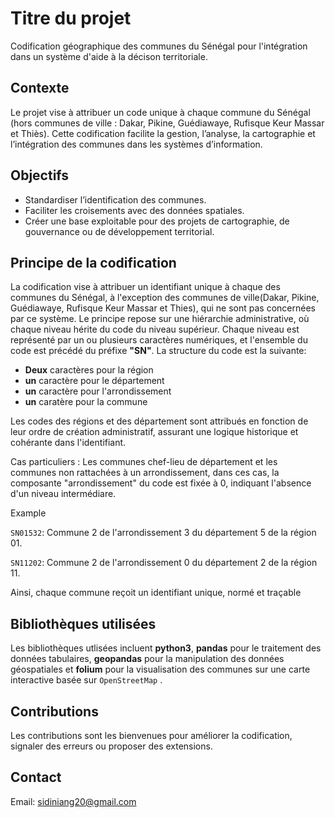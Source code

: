 # Titre du projet
Codification géographique des communes du Sénégal pour l'intégration dans un système d'aide à la décison territoriale.
## Contexte
Le projet vise à attribuer un code unique à chaque commune du Sénégal (hors communes de ville : Dakar, Pikine, Guédiawaye, Rufisque Keur Massar et Thiès). Cette codification facilite la gestion, l’analyse, la cartographie et l’intégration des communes dans les systèmes d’information.
## Objectifs
* Standardiser l’identification des communes.
* Faciliter les croisements avec des données spatiales.
* Créer une base exploitable pour des projets de cartographie, de gouvernance ou de développement territorial.
## Principe de la codification
La codification vise à attribuer un identifiant unique à chaque des communes du Sénégal, à l'exception des communes de ville(Dakar, Pikine, Guédiawaye, Rufisque Keur Massar et Thies), qui ne sont pas concernées par ce système. Le principe repose sur une hiérarchie administrative, où chaque niveau hérite du code du niveau supérieur. Chaque niveau est représenté par un ou plusieurs caractères numériques, et l'ensemble du code est précédé du préfixe **"SN"**. La structure du code est la suivante:
* **Deux** caractères pour la région
* **un** caractère pour le département
* **un** caractère pour l'arrondissement
* **un** caratère pour la commune

Les codes des régions et des département sont attribués en fonction de leur ordre de création administratif, assurant une logique historique et cohérante dans l'identifiant.

Cas particuliers : Les communes chef-lieu de département et les communes non rattachées à un arrondissement, dans ces cas, la composante "arrondissement" du code est fixée à 0, indiquant l'absence d'un niveau intermédiare.

Example

`SN01532`: Commune 2 de l'arrondissement 3 du département 5 de la région 01.

`SN11202`: Commune 2 de l'arrondissement 0 du département 2 de la région 11.

Ainsi, chaque commune reçoit un identifiant unique, normé et traçable

## Bibliothèques utilisées
Les bibliothèques utlisées incluent **python3**,  **pandas** pour le traitement des données tabulaires, **geopandas** pour la manipulation des données géospatiales et **folium** pour la visualisation des communes sur une carte interactive basée sur `OpenStreetMap`
.

## Contributions
Les contributions sont les bienvenues pour améliorer la codification, signaler des erreurs ou proposer des extensions.
## Contact
Email: sidiniang20@gmail.com

